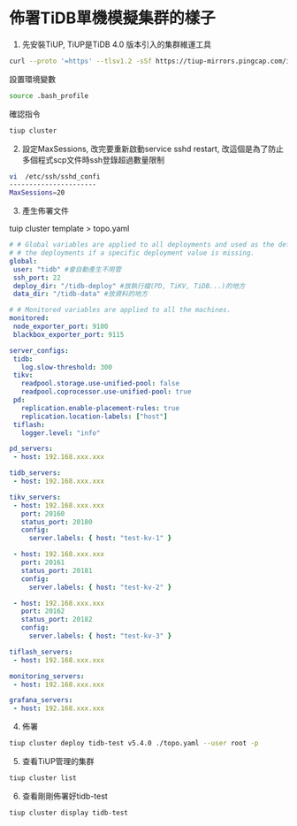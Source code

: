 # 佈署TiDB單機模擬集群的樣子

1. 先安裝TiUP, TiUP是TiDB 4.0 版本引入的集群維運工具

```bash
curl --proto '=https' --tlsv1.2 -sSf https://tiup-mirrors.pingcap.com/install.sh | sh
```

設置環境變數

```bash
source .bash_profile
```

確認指令

```bash
tiup cluster
```

2. 設定MaxSessions, 改完要重新啟動service sshd restart, 改這個是為了防止多個程式scp文件時ssh登錄超過數量限制

```bash
vi  /etc/ssh/sshd_confi
----------------------
MaxSessions=20
```

3. 產生佈署文件

tuip cluster template > topo.yaml

```yaml
# # Global variables are applied to all deployments and used as the default value of
# # the deployments if a specific deployment value is missing.
global:
 user: "tidb" #會自動產生不用管
 ssh_port: 22
 deploy_dir: "/tidb-deploy" #放執行檔(PD, TiKV, TiDB...)的地方
 data_dir: "/tidb-data" #放資料的地方

# # Monitored variables are applied to all the machines.
monitored:
 node_exporter_port: 9100
 blackbox_exporter_port: 9115

server_configs:
 tidb:
   log.slow-threshold: 300
 tikv:
   readpool.storage.use-unified-pool: false
   readpool.coprocessor.use-unified-pool: true
 pd:
   replication.enable-placement-rules: true
   replication.location-labels: ["host"]
 tiflash:
   logger.level: "info"

pd_servers:
 - host: 192.168.xxx.xxx

tidb_servers:
 - host: 192.168.xxx.xxx

tikv_servers:
 - host: 192.168.xxx.xxx
   port: 20160
   status_port: 20180
   config:
     server.labels: { host: "test-kv-1" }

 - host: 192.168.xxx.xxx
   port: 20161
   status_port: 20181
   config:
     server.labels: { host: "test-kv-2" }

 - host: 192.168.xxx.xxx
   port: 20162
   status_port: 20182
   config:
     server.labels: { host: "test-kv-3" }

tiflash_servers:
 - host: 192.168.xxx.xxx

monitoring_servers:
 - host: 192.168.xxx.xxx

grafana_servers:
 - host: 192.168.xxx.xxx
```

4. 佈署

```bash
tiup cluster deploy tidb-test v5.4.0 ./topo.yaml --user root -p
```

5. 查看TiUP管理的集群

```bash
tiup cluster list
```

6. 查看剛剛佈署好tidb-test

```bash
tiup cluster display tidb-test
```



